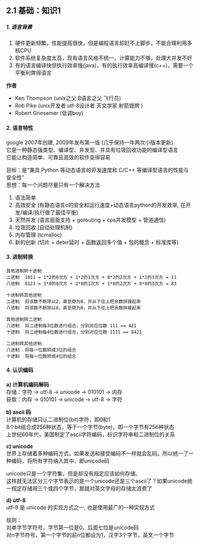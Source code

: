 ## 2.1 基础：知识1

##### 1. 语言背景
1. 硬件更新频繁，性能提高很快，但是编程语言却赶不上脚步，不能合理利用多核CPU
2. 软件系统复杂度太高，现有语言风格不统一，计算能力不够，处理大并发不好
3. 有的语言编译快但执行效率慢(java)，有的执行效率高编译慢(c++)，需要一个平衡利弊得语言


**作者**  
* Ken Thompson      (unix之父   B语言之父 飞行员)     
* Rob Pike          (unix开发者 utf-8设计者 天文学家 射箭银牌 )   
* Robert Griesemer  (低调boy)     


#### 2. 语言特性
google 2007年创建, 2009年发布第一版 (几乎保持一年两次小版本更新)       
它是一种静态强类型、编译型、并发型、并具有垃圾回收功能的编译型语言       
它能让构造简单、可靠且高效的软件变得容易   

目标：是“兼具 Python 等动态语言的开发速度和 C/C++ 等编译型语言的性能与安全性”   
思想：每一个问题尽量只有一个解决方法

1. 语法简单
2. 高效安全 (有静态语言c的安全和运行速度+动态语言python的开发效率, 在开发/编译/执行做了最佳平衡)
3. 天然并发 (语言层面支持 + gorouting + cps并发模型 + 管道通信)
4. 垃圾回收 (自动处理机制)
5. 内存管理 (tcmalloc)
6. 新的创新 (切片 + deter延时 + 函数返回多个值 + 包的概念 + 标准库等)

#### 3. 进制转换
```
其他进制转十进制       
二进制  1011 = 1*2的0次方 + 1*2的1次方 + 0*2的2次方 + 1*2的3次方 = 11    
八进制  0123 = 3*8的0次方 + 2*8的1次方 + 1*8的2次方 + 0*8的3次方 = 83   

十进制转其他进制      
二进制  将该数不断除以2，直至商为0，并从下往上把余数拼接起来      
八进制  将该数不断除以8，直至商为0，并从下往上把余数拼接起来     

其他进制转二进制      
八进制  将二进制每3位数进行组合，分别对应位数 111 == 421      
十进制  将二进制每4位数进行组合，分别对应位数 1111 == 8421     

二进制转其他进制     
八进制  将每一位数转成3位的组合     
十进制  将每一位数转成4位的组合     

```
#### 4. 认识编码  

**a) 计算机编码解码**    
存储：字符 -> utf-8  -> unicode -> 010101 -> 内存       
获取：内存 -> 010101 -> unicode -> utf-8 -> 字符      

**b) ascii 码**       
计算机的存储只认二进制位(bit)字符，即0和1       
8个bit组合成256种状态，等于一个字节(byte)，即一个字节有256种状态        
上世纪60年代，美国制定了ascii字符编码，标识字符串和二进制位的关系       

**c) unicode**      
世界上存储着多种编码方式，如果发送和接受编码不一样就会乱码。所以统一了一种编码，将所有字符纳入其中，即unicode码         

unicode只是一个字符集，但是却没有规定应该如何存储。        
这样就无法区分三个字节表示的是一个unicode还是三个ascii了？如果unicode统一规定存储用三个或四个字节，那就对英文字母的存储太浪费了

**d) utf-8**     
utf-8 是 unicode 的实现方式之一, 也是使用最广的一种实现方式     

规则：        
对单字节字符号，字节第一位是0，后面七位是unicode码      
对n字节符号，第一个字节的前n位都设为1，汉字3个字节，英文一个字节      
